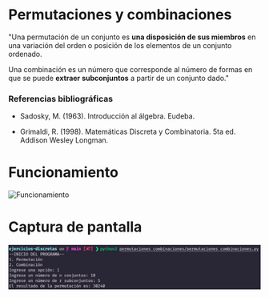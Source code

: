 # Permutaciones y combinaciones

"Una permutación de un conjunto es **una disposición de sus miembros** en una variación del orden o posición de los elementos de un conjunto ordenado.

Una combinación es un número que corresponde al número de formas en que se puede **extraer subconjuntos** a partir de un conjunto dado."

### Referencias bibliográficas

- Sadosky, M. (1963). Introducción al álgebra. Eudeba.

- Grimaldi, R. (1998). Matemáticas Discreta y Combinatoria. 5ta ed. Addison Wesley Longman.

# Funcionamiento

![Funcionamiento](https://www.neurochispas.com/wp-content/uploads/2021/01/combinaciones-y-permutaciones-formulas.png)

# Captura de pantalla

![Screenshot](screenshot1.png)
